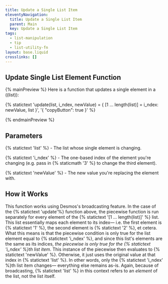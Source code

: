 ```yaml
---
title: Update a Single List Item
eleventyNavigation:
  title: Update a Single List Item
  parent: Main
  key: Update a Single List Item
tags:
  - list-manipulation
  - tip
  - list-utility-fn
layout: base.liquid
crosslinks: []
---
```


## Update Single List Element Function

{% mainPreview %}
Here is a function that updates a single element in a ((list)):

{% statictext
  'update(list, i_ndex, newValue) = { [1 ... length(list)] = i_ndex: newValue, list }', '{ "copyButton": true }'
  %}

{% endmainPreview %}

## Parameters

{% statictext 'list' %} - The list whose single element is changing.

{% statictext 'i_ndex' %} - The one-based index of the element you're changing (e.g. pass in {% staticmath '3' %} to change the third element).

{% statictext 'newValue' %} - The new value you're replacing the element with.

## How it Works

This function works using Desmos's broadcasting feature. In the case of the {% statictext 'update'%} function above, the piecewise function is run separately for every element of the {% statictext '[1 ... length(list)]' %} list. This list essentially maps each element to its index&mdash; i.e. the first element is {% statictext '1' %}, the second element is {% statictext '2' %}, et cetera. What this means is that the piecewise condition is only true for the list element equal to {% statictext 'i_ndex' %}, and since this list's elements are the same as its indices, _the piecewise is only true for the {% statictext 'i_ndex' %}th list item_. This instance of the piecewise then evaluates to {% statictext 'newValue' %}. Otherwise, it just uses the original value at that index in {% statictext 'list' %}. In other words, only the {% statictext 'i_ndex' %}th list item changes&mdash; everything else remains as-is. Again, because of broadcasting, {% statictext 'list' %} in this context refers to an _element_ of the list, not the list itself.
